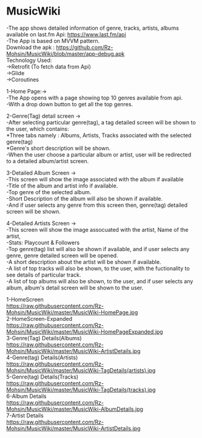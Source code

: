 # MusicWiki
-The app shows detailed information of genre, tracks, artists, albums available on last.fm Api: https://www.last.fm/api  
-The App is based on MVVM pattern.  
Download the apk : https://github.com/Rz-Mohsin/MusicWiki/blob/master/app-debug.apk    
Technology Used:  
    ->Retrofit (To fetch data from Api)  
    ->Glide  
    ->Coroutines  


1-Home Page:->  
    -The App opens with a page showing top 10 genres available from api.  
    -With a drop down button to get all the top genres.  
    
2-Genre(Tag) detail screen ->  
    -After selecting particular genre(tag), a tag detailed screen will be shown to the user, which contains:  
       *Three tabs namely : Albums, Artists, Tracks associated with the selected genre(tag)  
       *Genre's short description will be shown.  
    -When the user choose a particular album or artist, user will be redirected to a detailed album/artist screen.  
    
3-Detailed Album Screen ->  
    -This screen will show the image associated with the album if available  
    -Title of the album and artist info if available.  
    -Top genre of the selected album.  
    -Short Description of the album will also be shown if available.  
    -And if user selects any genre from this screen then, genre(tag) detailed screen will be shown.  

4-Detailed Artists Screen ->   
    -This screen will show the image assocuated with the artist, Name of the artist,   
    -Stats: Playcount & Followers  
    -Top genre(tag) list will also be shown if available, and if user selects any genre, genre detailed screen will be opened.  
    -A short description about the artist will be shown if available.  
    -A list of top tracks will also be shown, to the user, with the fuctionality to see details of particular track.  
    -A list of top albums will also be shown, to the user, and if user selects any album, album's detail screen will be shown to the user.  
    
1-HomeScreen  
https://raw.githubusercontent.com/Rz-Mohsin/MusicWiki/master/MusicWiki-HomePage.jpg  
2-HomeScreen-Expanded  
https://raw.githubusercontent.com/Rz-Mohsin/MusicWiki/master/MusicWiki-HomePageExpanded.jpg  
3-Genre(Tag) Details(Albums)  
https://raw.githubusercontent.com/Rz-Mohsin/MusicWiki/master/MusicWiki-ArtistDetails.jpg  
4-Genre(tag) Details(Artists)  
https://raw.githubusercontent.com/Rz-Mohsin/MusicWiki/master/MusicWiki-TagDetails(artists).jpg  
5-Genre(tag) Details(Tracks)  
https://raw.githubusercontent.com/Rz-Mohsin/MusicWiki/master/MusicWiki-TagDetails(tracks).jpg  
6-Album Details  
https://raw.githubusercontent.com/Rz-Mohsin/MusicWiki/master/MusicWiki-AlbumDetails.jpg  
7-Artist Details  
https://raw.githubusercontent.com/Rz-Mohsin/MusicWiki/master/MusicWiki-ArtistDetails.jpg  



   
    
